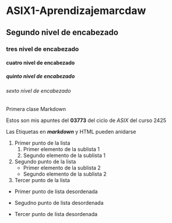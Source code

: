 # ASIX1-Aprendizajemarcdaw
## Segundo nivel de encabezado
### tres nivel de encabezado
#### cuatro nivel de encabezado
##### quinto nivel de encabezado
###### sexto nivel de encabezado

Primera clase Markdown

Estos son mis apuntes del **03773** del ciclo de _ASIX_ del curso 2425 

Las Etiquetas en __*markdown*__ y HTML pueden anidarse 

1. Primer punto de la lista
    1. Primer elemento de la sublista 1
    2. Segundo elemento de la sublista 1
2. Segundo punto de la lista
    * Primer elemento de la sublista 2
    * Segundo elemento de la sublista 2
3. Tercer punto de la lista

* Primer punto de lista desordenada
- Segudno punto de lista desordenada
+ Tercer punto de lista desordenada


